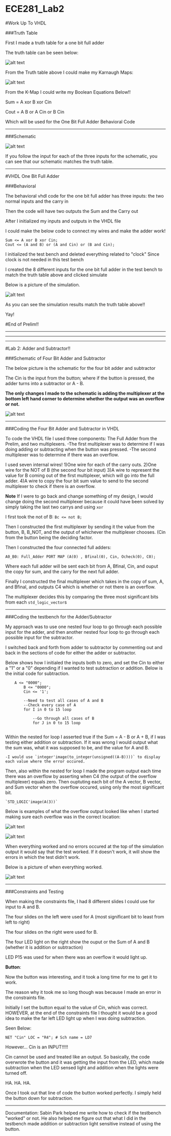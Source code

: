 ECE281_Lab2
===========

#Work Up To VHDL


###Truth Table

First I made a truth table for a one bit full adder


The truth table can be seen below:

![alt text](https://raw2.github.com/JarrodWooden/ECE281_Lab2/master/TruthTableFullAdder.gif "Truth Table for full adder")


From the Truth table above I could make my Karnaugh Maps:

![alt text](https://raw2.github.com/JarrodWooden/ECE281_Lab2/master/KMapforFullAdder.gif "K-Map for One Bit full Adder")


From the K-Map I could write my Boolean Equations Below!!

Sum = A xor B xor Cin

Cout = A B or A Cin or B Cin


Which will be used for the One Bit Full Adder Behavioral Code

*****

###Schematic

![alt text](https://raw2.github.com/JarrodWooden/ECE281_Lab2/master/SchematicFullAdder.gif "Schematic for One Bit Full Adder")

If you follow the input for each of the three inputs for the schematic, you can see that
our schematic matches the truth table.



****


#VHDL One Bit Full Adder

###Behavioral

The behavioral vhdl code for the one bit full adder has three inputs: the two normal inputs and
the carry in


Then the code will have two outputs the Sum and the Carry out


After I initialized my inputs and outputs in the VHDL file

I could make the below code to connect my wires and make the adder work!

```
Sum <= A xor B xor Cin;
Cout <= (A and B) or (A and Cin) or (B and Cin);
```

I initialized the test bench and deleted everything related to "clock" 
Since clock is not needed in this test bench


I created the 8 different inputs for the one bit full adder in the test bench
to match the truth table above and clicked simulate

Below is a picture of the simulation.

![alt text](https://raw2.github.com/JarrodWooden/ECE281_Lab2/master/OneBitFullSim.PNG "Simulation of One Bit full adder")


As you can see the simulation results match the truth table above!!

Yay!

#End of Prelim!!

***********
***********
***********

#Lab 2: Adder and Subtractor!!

###Schematic of Four Bit Adder and Subtractor

The below picture is the schematic for the four bit adder and subtractor

The Cin is the input from the button; where if the button is pressed, the adder turns into a subtractor
or A - B.

**The only changes I made to the schematic is adding the multiplexer at the bottom left hand corner
to determine whether the output was an overflow or not.**

![alt text](https://raw2.github.com/JarrodWooden/ECE281_Lab2/master/SchematicOfAdderSub.jpg "Schematic for Four Bit Adder and Subtractor")


************


###Coding the Four Bit Adder and Subtractor in VHDL

To code the VHDL file I used three components: The Full Adder from the Prelim, and two multiplexers.
    -The first multiplexer was to determine if I was doing adding or subtracting when the button was pressed.
    -The second multiplexer was to determine if there was an overflow.

I used seven internal wires!
    1)One wire for each of the carry outs.
    2)One wire for the NOT of B (the second four bit input)
    3)A wire to represent the value for B coming out of the first multiplexer, which will go into the full adder.
    4)A wire to copy the four bit sum value to send to the second multiplexer to check if there is an overflow.
    
**Note** If I were to go back and change something of my design, I would change doing the second multiplexer 
        because it could have been solved by simply taking the last two carrys and using `xor`
        
I first took the not of B:
      ```
      Bc <= not B;
      ```
      
Then I constructed the first multiplexer by sending it the value from the button, B, B_NOT, and the output
of whichever the multiplexer chooses. (Cin from the button being the deciding factor.

Then I constructed the four connected full adders:
```
A0_B0: Full_Adder PORT MAP (A(0) , Bfinal(0), Cin, Ocheck(0), C0);
```
      
Where each full adder will be sent each bit from A, Bfinal, Cin, and ouput the copy for sum, and the carry
for the next full adder.
      
Finally I constructed the final multiplexer which takes in the copy of sum, A, and Bfinal, and outputs C4 which
is whether or not there is an overflow.

The multiplexer decides this by comparing the three most significant bits from each `std_logic_vector`s
    
************

###Coding the testbench for the Adder/Subtractor

My approach was to use one nested four loop to go through each possible input for the adder, and then another
nested four loop to go through each possible input for the subtractor.

I switched back and forth from adder to subtractor by commenting out and back in the sections of code for
either the adder or subtractor.

Below shows how I initialed the inputs both to zero, and set the Cin to either a "1" or a "0" depending if 
I wanted to test subtraction or addition. Below is the initial code for subtraction.

```
    A <= "0000";
		B <= "0000";
		Cin <= '1';
		
		--Need to test all cases of A and B
		--Check every case of A
		for I in 0 to 15 loop
		
			--Go through all cases of B
			for J in 0 to 15 loop
			
```
      
Within the nested for loop I asserted true if the Sum = A - B or A + B, if I was testing either addition or
subtraction. If it was wrong I would output what the sum was, what it was supposed to be, and the value for A and B.
    
    -I would use `integer'image(to_integer(unsigned((A-B))))` to display each value where the error occured.
    
Then, also within the nested for loop I made the program output each time there was an overflow by asserting when
C4 (the output of the overflow multiplexer) equals zero. Then ouptuting each bit of the A vector, B vector,
and Sum vector when the overflow occured, using only the most significant bit.

    `STD_LOGIC'image(A(3))`
    
Below is examples of what the overflow output looked like when I started making sure each overflow was in the 
correct location:

![alt text](https://raw2.github.com/JarrodWooden/ECE281_Lab2/master/OverflowSubstraction.PNG "Overflow Subtraction Output Testbench")

![alt text](https://raw2.github.com/JarrodWooden/ECE281_Lab2/master/AdditionOverflowAdd.PNG "Overflow Addition Output Testbench")


When everything worked and no errors occured at the top of the simulation output it would say that the test
worked. If it doesn't work, it will show the errors in which the test didn't work. 

Below is a picture of when everything worked.

![alt text](https://raw2.github.com/JarrodWooden/ECE281_Lab2/master/EverythingWorkedNote.PNG "Everything Worked")


**************


###Constraints and Testing

When making the constraints file, I had 8 different slides I could use for input to A and B.

The four slides on the left were used for A (most significant bit to least from left to right)

The four slides on the right were used for B.

The four LED light on the right show the ouput or the Sum of A and B (whether it is addition or subtraction)

LED P15 was used for when there was an overflow it would light up.

**Button**:

Now the button was interesting, and it took a long time for me to get it to work.

The reason why it took me so long though was because I made an error in the constraints file.

Initially I set the button equal to the value of Cin, which was correct. HOWEVER, at the end of the constraints file
I thought it would be a good idea to make the far left LED light up when I was doing subtraction.

Seen Below:

`NET "Cin" LOC = "R4"; # Sch name = LD7`

However... Cin is an INPUT!!!!!

Cin cannot be used and treated like an output. So basically, the code overwrote the button and it was getting
the input from the LED, which made subtraction when the LED sensed light and addition when the lights were turned off.

HA. HA. HA.

Once I took out that line of code the button worked perfectly. I simply held the button down for subtraction.

*****************


Documentation: Sabin Park helped me write how to check if the testbench "worked" or not. He also helped me figure out
that what I did in the testbench made addition or subtraction light sensitive instead of using the button.




